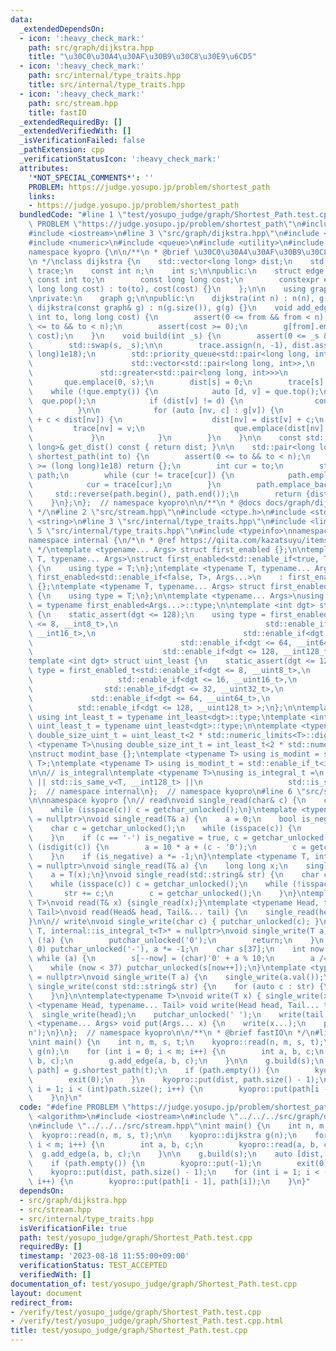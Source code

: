 ```yaml
---
data:
  _extendedDependsOn:
  - icon: ':heavy_check_mark:'
    path: src/graph/dijkstra.hpp
    title: "\u30C0\u30A4\u30AF\u30B9\u30C8\u30E9\u6CD5"
  - icon: ':heavy_check_mark:'
    path: src/internal/type_traits.hpp
    title: src/internal/type_traits.hpp
  - icon: ':heavy_check_mark:'
    path: src/stream.hpp
    title: fastIO
  _extendedRequiredBy: []
  _extendedVerifiedWith: []
  _isVerificationFailed: false
  _pathExtension: cpp
  _verificationStatusIcon: ':heavy_check_mark:'
  attributes:
    '*NOT_SPECIAL_COMMENTS*': ''
    PROBLEM: https://judge.yosupo.jp/problem/shortest_path
    links:
    - https://judge.yosupo.jp/problem/shortest_path
  bundledCode: "#line 1 \"test/yosupo_judge/graph/Shortest_Path.test.cpp\"\n#define\
    \ PROBLEM \"https://judge.yosupo.jp/problem/shortest_path\"\n#include <algorithm>\n\
    #include <iostream>\n#line 3 \"src/graph/dijkstra.hpp\"\n#include <cassert>\n\
    #include <numeric>\n#include <queue>\n#include <utility>\n#include <vector>\n\
    namespace kyopro {\n\n/**\n * @brief \u30C0\u30A4\u30AF\u30B9\u30C8\u30E9\u6CD5\
    \n */\nclass dijkstra {\n    std::vector<long long> dist;\n    std::vector<int>\
    \ trace;\n    const int n;\n    int s;\n\npublic:\n    struct edge {\n       \
    \ const int to;\n        const long long cost;\n        constexpr edge(int to,\
    \ long long cost) : to(to), cost(cost) {}\n    };\n\n    using graph = std::vector<std::vector<edge>>;\n\
    \nprivate:\n    graph g;\n\npublic:\n    dijkstra(int n) : n(n), g(n) {}\n   \
    \ dijkstra(const graph& g) : n(g.size()), g(g) {}\n    void add_edge(int from,\
    \ int to, long long cost) {\n        assert(0 <= from && from < n);\n        assert(0\
    \ <= to && to < n);\n        assert(cost >= 0);\n        g[from].emplace_back(to,\
    \ cost);\n    }\n    void build(int _s) {\n        assert(0 <= _s && _s < n);\n\
    \        std::swap(s, _s);\n\n        trace.assign(n, -1), dist.assign(n, (long\
    \ long)1e18);\n        std::priority_queue<std::pair<long long, int>,\n      \
    \                      std::vector<std::pair<long long, int>>,\n             \
    \               std::greater<std::pair<long long, int>>>\n            que;\n \
    \       que.emplace(0, s);\n        dist[s] = 0;\n        trace[s] = s;\n    \
    \    while (!que.empty()) {\n            auto [d, v] = que.top();\n          \
    \  que.pop();\n            if (dist[v] != d) {\n                continue;\n  \
    \          }\n\n            for (auto [nv, c] : g[v]) {\n                if (dist[v]\
    \ + c < dist[nv]) {\n                    dist[nv] = dist[v] + c;\n           \
    \         trace[nv] = v;\n                    que.emplace(dist[nv], nv);\n   \
    \             }\n            }\n        }\n    }\n\n    const std::vector<long\
    \ long>& get_dist() const { return dist; }\n\n    std::pair<long long, std::vector<int>>\
    \ shortest_path(int to) {\n        assert(0 <= to && to < n);\n        if (dist[to]\
    \ >= (long long)1e18) return {};\n        int cur = to;\n        std::vector<int>\
    \ path;\n        while (cur != trace[cur]) {\n            path.emplace_back(cur);\n\
    \            cur = trace[cur];\n        }\n        path.emplace_back(s);\n   \
    \     std::reverse(path.begin(), path.end());\n        return {dist[to], path};\n\
    \    }\n};\n};  // namespace kyopro\n\n/**\n * @docs docs/graph/dijkstra.md\n\
    \ */\n#line 2 \"src/stream.hpp\"\n#include <ctype.h>\n#include <stdio.h>\n#include\
    \ <string>\n#line 3 \"src/internal/type_traits.hpp\"\n#include <limits>\n#line\
    \ 5 \"src/internal/type_traits.hpp\"\n#include <typeinfo>\nnamespace kyopro {\n\
    namespace internal {\n/*\n * @ref https://qiita.com/kazatsuyu/items/f8c3b304e7f8b35263d8\n\
    \ */\ntemplate <typename... Args> struct first_enabled {};\n\ntemplate <typename\
    \ T, typename... Args>\nstruct first_enabled<std::enable_if<true, T>, Args...>\
    \ {\n    using type = T;\n};\ntemplate <typename T, typename... Args>\nstruct\
    \ first_enabled<std::enable_if<false, T>, Args...>\n    : first_enabled<Args...>\
    \ {};\ntemplate <typename T, typename... Args> struct first_enabled<T, Args...>\
    \ {\n    using type = T;\n};\n\ntemplate <typename... Args>\nusing first_enabled_t\
    \ = typename first_enabled<Args...>::type;\n\ntemplate <int dgt> struct int_least\
    \ {\n    static_assert(dgt <= 128);\n    using type = first_enabled_t<std::enable_if<dgt\
    \ <= 8, __int8_t>,\n                                 std::enable_if<dgt <= 16,\
    \ __int16_t>,\n                                 std::enable_if<dgt <= 32, __int32_t>,\n\
    \                                 std::enable_if<dgt <= 64, __int64_t>,\n    \
    \                             std::enable_if<dgt <= 128, __int128_t> >;\n};\n\
    template <int dgt> struct uint_least {\n    static_assert(dgt <= 128);\n    using\
    \ type = first_enabled_t<std::enable_if<dgt <= 8, __uint8_t>,\n              \
    \                   std::enable_if<dgt <= 16, __uint16_t>,\n                 \
    \                std::enable_if<dgt <= 32, __uint32_t>,\n                    \
    \             std::enable_if<dgt <= 64, __uint64_t>,\n                       \
    \          std::enable_if<dgt <= 128, __uint128_t> >;\n};\n\ntemplate <int dgt>\
    \ using int_least_t = typename int_least<dgt>::type;\ntemplate <int dgt> using\
    \ uint_least_t = typename uint_least<dgt>::type;\n\ntemplate <typename T>\nusing\
    \ double_size_uint_t = uint_least_t<2 * std::numeric_limits<T>::digits>;\n\ntemplate\
    \ <typename T>\nusing double_size_int_t = int_least_t<2 * std::numeric_limits<T>::digits>;\n\
    \nstruct modint_base {};\ntemplate <typename T> using is_modint = std::is_base_of<modint_base,\
    \ T>;\ntemplate <typename T> using is_modint_t = std::enable_if_t<is_modint<T>::value>;\n\
    \n\n// is_integral\ntemplate <typename T>\nusing is_integral_t =\n    std::enable_if_t<std::is_integral_v<T>\
    \ || std::is_same_v<T, __int128_t> ||\n                   std::is_same_v<T, __uint128_t>>;\n\
    };  // namespace internal\n};  // namespace kyopro\n#line 6 \"src/stream.hpp\"\
    \n\nnamespace kyopro {\n// read\nvoid single_read(char& c) {\n    c = getchar_unlocked();\n\
    \    while (isspace(c)) c = getchar_unlocked();\n}\ntemplate <typename T, internal::is_integral_t<T>*\
    \ = nullptr>\nvoid single_read(T& a) {\n    a = 0;\n    bool is_negative = false;\n\
    \    char c = getchar_unlocked();\n    while (isspace(c)) {\n        c = getchar_unlocked();\n\
    \    }\n    if (c == '-') is_negative = true, c = getchar_unlocked();\n    while\
    \ (isdigit(c)) {\n        a = 10 * a + (c - '0');\n        c = getchar_unlocked();\n\
    \    }\n    if (is_negative) a *= -1;\n}\ntemplate <typename T, internal::is_modint_t<T>*\
    \ = nullptr>\nvoid single_read(T& a) {\n    long long x;\n    single_read(x);\n\
    \    a = T(x);\n}\nvoid single_read(std::string& str) {\n    char c = getchar_unlocked();\n\
    \    while (isspace(c)) c = getchar_unlocked();\n    while (!isspace(c)) {\n \
    \       str += c;\n        c = getchar_unlocked();\n    }\n}\ntemplate<typename\
    \ T>\nvoid read(T& x) {single_read(x);}\ntemplate <typename Head, typename...\
    \ Tail>\nvoid read(Head& head, Tail&... tail) {\n    single_read(head), read(tail...);\n\
    }\n\n// write\nvoid single_write(char c) { putchar_unlocked(c); }\ntemplate <typename\
    \ T, internal::is_integral_t<T>* = nullptr>\nvoid single_write(T a) {\n    if\
    \ (!a) {\n        putchar_unlocked('0');\n        return;\n    }\n    if (a <\
    \ 0) putchar_unlocked('-'), a *= -1;\n    char s[37];\n    int now = 37;\n   \
    \ while (a) {\n        s[--now] = (char)'0' + a % 10;\n        a /= 10;\n    }\n\
    \    while (now < 37) putchar_unlocked(s[now++]);\n}\ntemplate <typename T, internal::is_modint_t<T>*\
    \ = nullptr>\nvoid single_write(T a) {\n    single_write(a.val());\n}\n\nvoid\
    \ single_write(const std::string& str) {\n    for (auto c : str) {\n        putchar_unlocked(c);\n\
    \    }\n}\n\ntemplate<typename T>\nvoid write(T x) { single_write(x); }\ntemplate\
    \ <typename Head, typename... Tail> void write(Head head, Tail... tail) {\n  \
    \  single_write(head);\n    putchar_unlocked(' ');\n    write(tail...);\n}\ntemplate\
    \ <typename... Args> void put(Args... x) {\n    write(x...);\n    putchar_unlocked('\\\
    n');\n}\n};  // namespace kyopro\n\n/**\n * @brief fastIO\n */\n#line 6 \"test/yosupo_judge/graph/Shortest_Path.test.cpp\"\
    \nint main() {\n    int n, m, s, t;\n    kyopro::read(n, m, s, t);\n\n    kyopro::dijkstra\
    \ g(n);\n    for (int i = 0; i < m; i++) {\n        int a, b, c;\n        kyopro::read(a,\
    \ b, c);\n        g.add_edge(a, b, c);\n    }\n\n    g.build(s);\n    auto [dist,\
    \ path] = g.shortest_path(t);\n    if (path.empty()) {\n        kyopro::put(-1);\n\
    \        exit(0);\n    }\n    kyopro::put(dist, path.size() - 1);\n    for (int\
    \ i = 1; i < (int)path.size(); i++) {\n        kyopro::put(path[i - 1], path[i]);\n\
    \    }\n}\n"
  code: "#define PROBLEM \"https://judge.yosupo.jp/problem/shortest_path\"\n#include\
    \ <algorithm>\n#include <iostream>\n#include \"../../../src/graph/dijkstra.hpp\"\
    \n#include \"../../../src/stream.hpp\"\nint main() {\n    int n, m, s, t;\n  \
    \  kyopro::read(n, m, s, t);\n\n    kyopro::dijkstra g(n);\n    for (int i = 0;\
    \ i < m; i++) {\n        int a, b, c;\n        kyopro::read(a, b, c);\n      \
    \  g.add_edge(a, b, c);\n    }\n\n    g.build(s);\n    auto [dist, path] = g.shortest_path(t);\n\
    \    if (path.empty()) {\n        kyopro::put(-1);\n        exit(0);\n    }\n\
    \    kyopro::put(dist, path.size() - 1);\n    for (int i = 1; i < (int)path.size();\
    \ i++) {\n        kyopro::put(path[i - 1], path[i]);\n    }\n}"
  dependsOn:
  - src/graph/dijkstra.hpp
  - src/stream.hpp
  - src/internal/type_traits.hpp
  isVerificationFile: true
  path: test/yosupo_judge/graph/Shortest_Path.test.cpp
  requiredBy: []
  timestamp: '2023-08-18 11:55:00+09:00'
  verificationStatus: TEST_ACCEPTED
  verifiedWith: []
documentation_of: test/yosupo_judge/graph/Shortest_Path.test.cpp
layout: document
redirect_from:
- /verify/test/yosupo_judge/graph/Shortest_Path.test.cpp
- /verify/test/yosupo_judge/graph/Shortest_Path.test.cpp.html
title: test/yosupo_judge/graph/Shortest_Path.test.cpp
---
```

